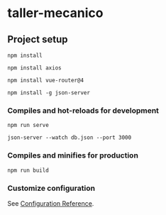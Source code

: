 # taller-mecanico

## Project setup
```
npm install
```
```
npm install axios
```
```
npm install vue-router@4
```
```
npm install -g json-server
```

### Compiles and hot-reloads for development
```
npm run serve
```
```
json-server --watch db.json --port 3000
```

### Compiles and minifies for production
```
npm run build
```

### Customize configuration
See [Configuration Reference](https://cli.vuejs.org/config/).
